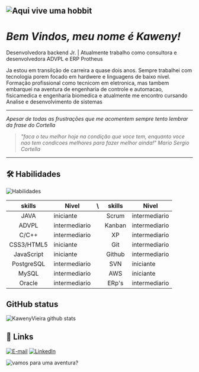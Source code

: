 
![Aqui vive uma hobbit](https://64.media.tumblr.com/a2d2233168d743e4a0bbbe024ff0e951/tumblr_ml1ymi8Qxx1s5soh9o1_500.gif)
----------------------------------------------------------------




# _Bem Vindos, meu nome é Kaweny!_ 

Desenvolvedora backend Jr. | Atualmente trabalho como consultora e desenvolvedora ADVPL e ERP Protheus 

Ja estou em transilção de carreira a quase dois anos. Sempre trabalhei com tecnologia porem focado em hardwere e linguagens de baixo nivel. Formação profissional como tecnicom em eletronica, mas tambem embarquei na aventura de engenharia de controle e automacao, fisicamedica e engenharia biomedica e atualmente me encontro cursando Analise e desenvolvimento de sistemas

--------------------------------------------------------------

_Apesar de todas as frustrações que me acomentem sempre tento lembrar da frase do Cortella_

> _"faca o teu melhor hoje na condição que voce tem, enquanto voce nao tem condicoes melhores para fazer melhor ainda!"
>Mario Sergio Cortella_

-----------------------------------------------------------


## 🛠 Habilidades
![Habilidades](https://assets.mycartpanda.com/the-one-store/gif/9auLueT2d48SDT3l8fV2iQg2cmM2zsKlKJJKOJmt.gif)

 skills      |   Nivel       | \\  |skills  | Nivel
:----------:|-------------|-----|:------:|-------
JAVA        | iniciante     |     |Scrum   |intermediario
ADVPL       | intermediario |     |Kanban  |intermediario
C/C++       | intermediario |     |XP      |intermediario
CSS3/HTML5  | iniciante     |     |Git     |intermediario
JavaScript  | iniciante     |     |Github  |intermediario
PostgreSQL  | intermediario |     |SVN     |iniciante
MySQL       | intermediario |     | AWS    |iniciante
Oracle      | intermediario |     | ERp's  |intermediario


## GitHub status

![KawenyVieira github stats](https://github-readme-stats.vercel.app/api?username=KawenyVieira&show_icons=true&title_color=fff&icon_color=F4A460&text_color=FFDEAD&bg_color=151515)
## 🔗 Links

[![E-mail](https://img.shields.io/badge/-Email-000?style=for-the-badge&logo=microsoft-outlook&logoColor=E94D5F)](mailto:kawenyv@gmail.com)
[![LinkedIn](https://img.shields.io/badge/-LinkedIn-000?style=for-the-badge&logo=linkedin&logoColor=30A3DC)](https://www.linkedin.com/in/kaweny-vieira-neto/)

![vamos para uma aventura?](https://media.tenor.com/-D7Sjj4LXbAAAAAC/iam-looking-for-someone-to-share-in-an-adventure-gandalf.gif)


